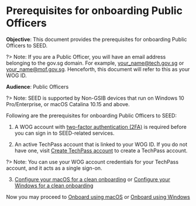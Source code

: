 # Prerequisites for onboarding Public Officers

**Objective**: This document provides the prerequisites for onboarding Public Officers to SEED.

?> Note: If you are a Public Officer, you will have an email address belonging to the gov.sg domain. For example, your_name@tech.gov.sg or your_name@mof.gov.sg. Henceforth, this document will refer to this as your WOG ID.

**Audience**: Public Officers

?> Note: SEED is supported by Non-GSIB devices that run on Windows 10 Pro/Enterprise, or macOS Catalina 10.15 and above.

Following are the prerequisites for onboarding Public Officers to SEED:

1.  A WOG account with [two-factor authentication (2FA)](https://account.activedirectory.windowsazure.com/Proofup.aspx) is required before you can sign in to SEED-related services.

2. An active TechPass account that is linked to your WOG ID. If you do not have one, visit [Create TechPass account](https://docs.developer.tech.gov.sg/docs/techpass-documentation/#/onboard?id=public-officer) to create a TechPass account.

?> Note: You can use your WOG account credentials for your TechPass account, and it acts as a single sign-on.

3. [Configure your macOS for a clean onboarding](seed-pre-onboarding-clean-up-instructions-for-macos) or [Configure your Windows for a clean onboarding](seed-pre-onboarding-clean-up-instructions-for-windows)

 Now you may proceed to [Onboard using macOS](seed-onboarding-instructions-for-macos) or [Onboard using Windows](seed-onboarding-instructions-windows)

